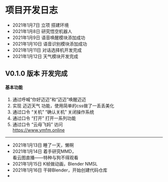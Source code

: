 # 项目开发日志
- 2021年1月7日   立项 搭建环境
- 2021年1月8日   研究悟空机器人
- 2021年1月9日   语音唤醒模块添加成功
- 2021年1月10日  语音识别模块添加成功
- 2021年1月11日  对话选择机开发完成
- 2021年1月12日  天气模块开发完成
## V0.1.0 版本 开发完成
#### 基本功能
1. 通过呼喊“你好迈迈”和“迈迈”唤醒迈迈
2. 实现 迈迈天气 功能，使用简单的css做了一丢丢美化
3. 通过口令 “关机” “确认关机” 关闭操作系统
4. 通过口令 “打开” 打开一系列功能
5. 通过口令 “云母飞妈” 访问  
   https://www.ymfm.online
---
- 2021年1月13日  睡了一天，懒啊
- 2021年1月14日  着手研究MMD，  
  看云图直播——特种与狗不得观看
- 2021年1月15日  K帧做动画，Blender NMSL
- 2021年1月16日  干碎Blender，开始创建代码仓库
- 